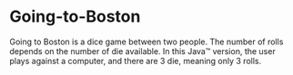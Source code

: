 # Going-to-Boston
Going to Boston is a dice game between two people. The number of rolls depends on the number of die available. In this  Java™ version, the user plays against a computer, and there are 3 die, meaning only 3 rolls.
